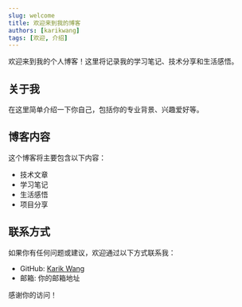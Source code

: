 ```yaml
---
slug: welcome
title: 欢迎来到我的博客
authors: [karikwang]
tags: [欢迎, 介绍]
---
```


欢迎来到我的个人博客！这里将记录我的学习笔记、技术分享和生活感悟。

## 关于我

在这里简单介绍一下你自己，包括你的专业背景、兴趣爱好等。

## 博客内容

这个博客将主要包含以下内容：

- 技术文章
- 学习笔记
- 生活感悟
- 项目分享

## 联系方式

如果你有任何问题或建议，欢迎通过以下方式联系我：

- GitHub: [Karik Wang](https://github.com/karikwang)
- 邮箱: 你的邮箱地址

感谢你的访问！
